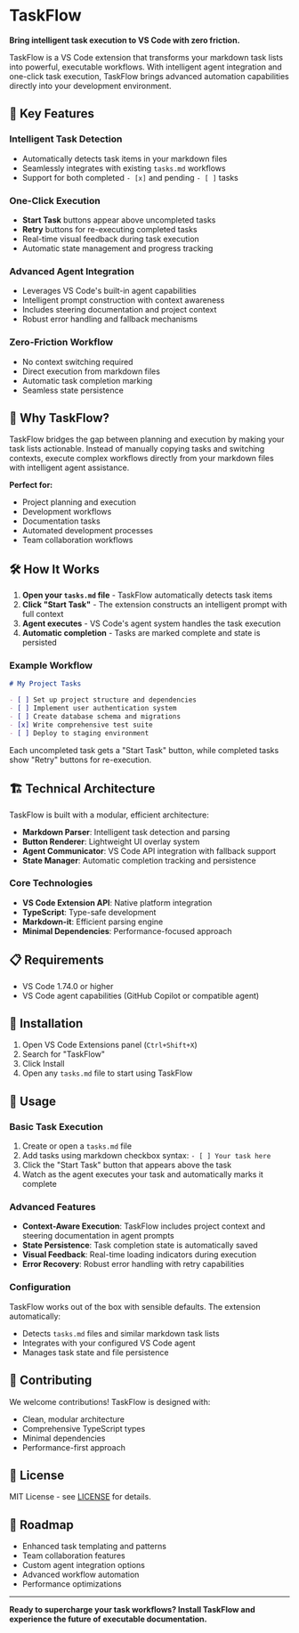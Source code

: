 # TaskFlow

**Bring intelligent task execution to VS Code with zero friction.**

TaskFlow is a VS Code extension that transforms your markdown task lists into powerful, executable workflows. With intelligent agent integration and one-click task execution, TaskFlow brings advanced automation capabilities directly into your development environment.

## 🚀 Key Features

### Intelligent Task Detection
- Automatically detects task items in your markdown files
- Seamlessly integrates with existing `tasks.md` workflows
- Support for both completed `- [x]` and pending `- [ ]` tasks

### One-Click Execution
- **Start Task** buttons appear above uncompleted tasks
- **Retry** buttons for re-executing completed tasks
- Real-time visual feedback during task execution
- Automatic state management and progress tracking

### Advanced Agent Integration
- Leverages VS Code's built-in agent capabilities
- Intelligent prompt construction with context awareness
- Includes steering documentation and project context
- Robust error handling and fallback mechanisms

### Zero-Friction Workflow
- No context switching required
- Direct execution from markdown files
- Automatic task completion marking
- Seamless state persistence

## 🎯 Why TaskFlow?

TaskFlow bridges the gap between planning and execution by making your task lists actionable. Instead of manually copying tasks and switching contexts, execute complex workflows directly from your markdown files with intelligent agent assistance.

**Perfect for:**
- Project planning and execution
- Development workflows
- Documentation tasks
- Automated development processes
- Team collaboration workflows

## 🛠️ How It Works

1. **Open your `tasks.md` file** - TaskFlow automatically detects task items
2. **Click "Start Task"** - The extension constructs an intelligent prompt with full context
3. **Agent executes** - VS Code's agent system handles the task execution
4. **Automatic completion** - Tasks are marked complete and state is persisted

### Example Workflow

```markdown
# My Project Tasks

- [ ] Set up project structure and dependencies
- [ ] Implement user authentication system  
- [ ] Create database schema and migrations
- [x] Write comprehensive test suite
- [ ] Deploy to staging environment
```

Each uncompleted task gets a "Start Task" button, while completed tasks show "Retry" buttons for re-execution.

## 🏗️ Technical Architecture

TaskFlow is built with a modular, efficient architecture:

- **Markdown Parser**: Intelligent task detection and parsing
- **Button Renderer**: Lightweight UI overlay system
- **Agent Communicator**: VS Code API integration with fallback support
- **State Manager**: Automatic completion tracking and persistence

### Core Technologies
- **VS Code Extension API**: Native platform integration
- **TypeScript**: Type-safe development
- **Markdown-it**: Efficient parsing engine
- **Minimal Dependencies**: Performance-focused approach

## 📋 Requirements

- VS Code 1.74.0 or higher
- VS Code agent capabilities (GitHub Copilot or compatible agent)

## 🚀 Installation

1. Open VS Code Extensions panel (`Ctrl+Shift+X`)
2. Search for "TaskFlow"
3. Click Install
4. Open any `tasks.md` file to start using TaskFlow

## 🎨 Usage

### Basic Task Execution
1. Create or open a `tasks.md` file
2. Add tasks using markdown checkbox syntax: `- [ ] Your task here`
3. Click the "Start Task" button that appears above the task
4. Watch as the agent executes your task and automatically marks it complete

### Advanced Features
- **Context-Aware Execution**: TaskFlow includes project context and steering documentation in agent prompts
- **State Persistence**: Task completion state is automatically saved
- **Visual Feedback**: Real-time loading indicators during execution
- **Error Recovery**: Robust error handling with retry capabilities

### Configuration
TaskFlow works out of the box with sensible defaults. The extension automatically:
- Detects `tasks.md` files and similar markdown task lists
- Integrates with your configured VS Code agent
- Manages task state and file persistence

## 🤝 Contributing

We welcome contributions! TaskFlow is designed with:
- Clean, modular architecture
- Comprehensive TypeScript types
- Minimal dependencies
- Performance-first approach

## 📄 License

MIT License - see [LICENSE](LICENSE) for details.

## 🎯 Roadmap

- Enhanced task templating and patterns
- Team collaboration features
- Custom agent integration options
- Advanced workflow automation
- Performance optimizations

---

**Ready to supercharge your task workflows? Install TaskFlow and experience the future of executable documentation.**
